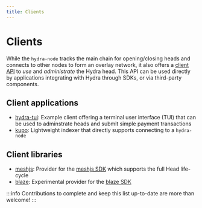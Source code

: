 ```yaml
---
title: Clients
---
```


# Clients

While the `hydra-node` tracks the main chain for opening/closing heads and connects to other nodes to form an overlay network, it also offers a [client API](/api-reference) to _use_ and _administrate_ the Hydra head. This API can be used directly by applications integrating with Hydra through SDKs, or via third-party components.

## Client applications

- [hydra-tui](https://hydra.family/head-protocol/docs/getting-started#use-the-head): Example client offering a terminal user interface (TUI) that can be used to adminstrate heads and submit simple payment transactions
- [kupo](https://cardanosolutions.github.io/kupo/#section/Getting-started/-hydra-host-hostname-hydra-port-port-number): Lightweight indexer that directly supports connecting to a `hydra-node`

## Client libraries

- [meshjs](https://meshjs.dev/providers/hydra): Provider for the [meshjs SDK](https://meshjs.dev/) which supports the full Head life-cycle
- [blaze](https://github.com/butaneprotocol/blaze-cardano/blob/main/packages/blaze-query/src/hydra.ts): Experimental provider for the [blaze SDK](https://blaze.butane.dev/)


:::info
Contributions to complete and keep this list up-to-date are more than welcome!
:::
